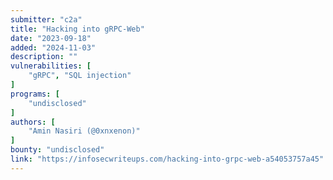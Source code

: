 ```yaml
---
submitter: "c2a"
title: "Hacking into gRPC-Web"
date: "2023-09-18"
added: "2024-11-03"
description: ""
vulnerabilities: [
    "gRPC", "SQL injection"
]
programs: [
    "undisclosed"
]
authors: [
    "Amin Nasiri (@0xnxenon)"
]
bounty: "undisclosed"
link: "https://infosecwriteups.com/hacking-into-grpc-web-a54053757a45"
---
```





